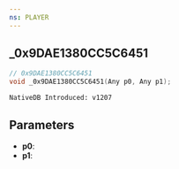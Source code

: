 ```yaml
---
ns: PLAYER
---
```

## _0x9DAE1380CC5C6451

```c
// 0x9DAE1380CC5C6451
void _0x9DAE1380CC5C6451(Any p0, Any p1);
```

```
NativeDB Introduced: v1207
```

## Parameters
* **p0**:
* **p1**:
